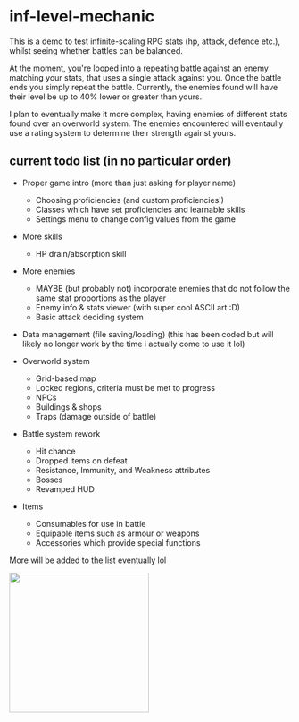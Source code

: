 # inf-level-mechanic

This is a demo to test infinite-scaling RPG stats (hp, attack, defence etc.), whilst seeing whether battles can be balanced.

At the moment, you're looped into a repeating battle against an enemy matching your stats, that uses a single attack against you. Once the battle ends you simply repeat the battle. Currently, the enemies found will have their level be up to 40% lower or greater than yours.

I plan to eventually make it more complex, having enemies of different stats found over an overworld system. The enemies encountered will eventaully use a rating system to determine their strength against yours.

## current todo list (in no particular order)

- Proper game intro (more than just asking for player name)
    - Choosing proficiencies (and custom proficiencies!)
    - Classes which have set proficiencies and learnable skills
    - Settings menu to change config values from the game

- More skills
    - HP drain/absorption skill

- More enemies
    - MAYBE (but probably not) incorporate enemies that do not follow the same stat proportions as the player
    - Enemy info & stats viewer (with super cool ASCII art :D)
    - Basic attack deciding system

- Data management (file saving/loading)
  (this has been coded but will likely no longer work by the time i actually come to use it lol)

- Overworld system
    - Grid-based map
    - Locked regions, criteria must be met to progress
    - NPCs
    - Buildings & shops
    - Traps (damage outside of battle)

- Battle system rework
    - Hit chance
    - Dropped items on defeat
    - Resistance, Immunity, and Weakness attributes
    - Bosses
    - Revamped HUD

- Items
    - Consumables for use in battle
    - Equipable items such as armour or weapons
    - Accessories which provide special functions

More will be added to the list eventually lol

<img src="https://i.imgur.com/RrC6Vjr.png" width="250"/>
